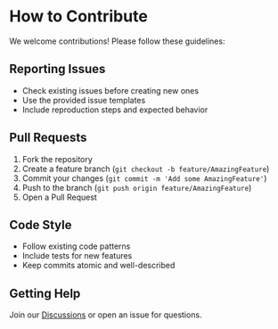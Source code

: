 # How to Contribute

We welcome contributions! Please follow these guidelines:

## Reporting Issues
- Check existing issues before creating new ones
- Use the provided issue templates
- Include reproduction steps and expected behavior

## Pull Requests
1. Fork the repository
2. Create a feature branch (`git checkout -b feature/AmazingFeature`)
3. Commit your changes (`git commit -m 'Add some AmazingFeature'`)
4. Push to the branch (`git push origin feature/AmazingFeature`)
5. Open a Pull Request

## Code Style
- Follow existing code patterns
- Include tests for new features
- Keep commits atomic and well-described

## Getting Help
Join our [Discussions]() or open an issue for questions.
